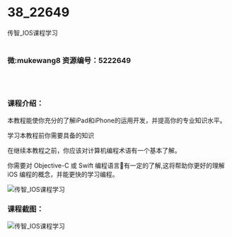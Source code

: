 # 38_22649
传智_IOS课程学习
<br/></br>
<h3>微:mukewang8 资源编号：5222649</h3>
<br/></br>
<h3>课程介绍：</h3>
<p>本教程能使你充分的了解iPad和iPhone的运用开发，并提高你的专业知识水平。</p>
<p>学习本教程前你需要具备的知识</p>
<p>在继续本教程之前，你应该对计算机编程术语有一个基本了解。</p>
<p>你需要对 Objective-C 或 Swift 编程语言有一定的了解,这将帮助你更好的理解 iOS 编程的概念，并能更快的学习编程。</p>
<p><img src="https://www.ko996.com/wp-content/uploads/img/2022/02/1-2-300x190.png" alt="传智_IOS课程学习"></p>
<div class="info-desc">
<h3>课程截图：</h3>
<p><img src="https://www.ko996.com/wp-content/uploads/img/2022/02/2-2.png" alt="传智_IOS课程学习"></p>


			
</div>
